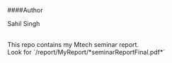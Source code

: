 ####Author


Sahil Singh


<br />
This repo contains my Mtech seminar report.
<br />
Look for `/report/MyReport/*seminarReportFinal.pdf*`
